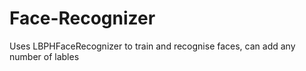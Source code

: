 # Face-Recognizer
Uses LBPHFaceRecognizer to train and recognise faces, can add any number of lables
